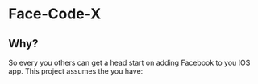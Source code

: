 Face-Code-X
====================

Why?
---------------------
So every you others can get a head start on adding Facebook to you IOS app. 
This project assumes the you have:
